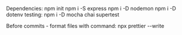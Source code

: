 
Dependencies:
npm init
npm i -S express
npm i -D nodemon
npm i -D dotenv
testing: npm i -D mocha chai supertest


Before commits - format files with command:
    npx prettier --write
